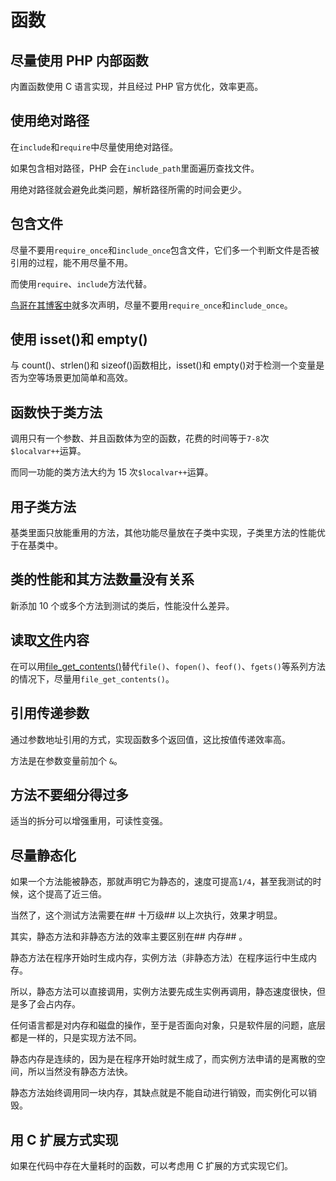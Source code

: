 # 函数

## 尽量使用 PHP 内部函数

内置函数使用 C 语言实现，并且经过 PHP 官方优化，效率更高。

## 使用绝对路径

在`include`和`require`中尽量使用绝对路径。

如果包含相对路径，PHP 会在`include_path`里面遍历查找文件。

用绝对路径就会避免此类问题，解析路径所需的时间会更少。

## 包含文件

尽量不要用`require_once`和`include_once`包含文件，它们多一个判断文件是否被引用的过程，能不用尽量不用。

而使用`require`、`include`方法代替。

[鸟哥在其博客中](http://www.laruence.com/2012/09/12/2765.html)就多次声明，尽量不要用`require_once`和`include_once`。

## 使用 isset()和 empty()

与 count()、strlen()和 sizeof()函数相比，isset()和 empty()对于检测一个变量是否为空等场景更加简单和高效。

## 函数快于类方法

调用只有一个参数、并且函数体为空的函数，花费的时间等于`7-8`次`$localvar++`运算。

而同一功能的类方法大约为 15 次`$localvar++`运算。

## 用子类方法

基类里面只放能重用的方法，其他功能尽量放在子类中实现，子类里方法的性能优于在基类中。

## 类的性能和其方法数量没有关系

新添加 10 个或多个方法到测试的类后，性能没什么差异。

## 读取[文件](../function/file.md)内容

在可以用[file_get_contents()](http://php.net/manual/zh/function.file-get-contents.php)替代`file()`、`fopen()`、`feof()`、`fgets()`等系列方法的情况下，尽量用`file_get_contents()`。

## 引用传递参数

通过参数地址引用的方式，实现函数多个返回值，这比按值传递效率高。

方法是在参数变量前加个 `&`。

## 方法不要细分得过多

适当的拆分可以增强重用，可读性变强。

## 尽量静态化

如果一个方法能被静态，那就声明它为静态的，速度可提高`1/4`，甚至我测试的时候，这个提高了近三倍。

当然了，这个测试方法需要在## 十万级## 以上次执行，效果才明显。

其实，静态方法和非静态方法的效率主要区别在## 内存## 。

静态方法在程序开始时生成内存，实例方法（非静态方法）在程序运行中生成内存。

所以，静态方法可以直接调用，实例方法要先成生实例再调用，静态速度很快，但是多了会占内存。

任何语言都是对内存和磁盘的操作，至于是否面向对象，只是软件层的问题，底层都是一样的，只是实现方法不同。

静态内存是连续的，因为是在程序开始时就生成了，而实例方法申请的是离散的空间，所以当然没有静态方法快。

静态方法始终调用同一块内存，其缺点就是不能自动进行销毁，而实例化可以销毁。

## 用 C 扩展方式实现

如果在代码中存在大量耗时的函数，可以考虑用 C 扩展的方式实现它们。

